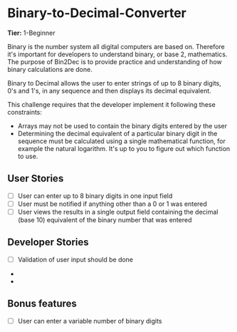 # Binary-to-Decimal-Converter

**Tier:** 1-Beginner

Binary is the number system all digital computers are based on.
Therefore it's important for developers to understand binary, or base 2,
mathematics. The purpose of Bin2Dec is to provide practice and
understanding of how binary calculations are done.

Binary to Decimal allows the user to enter strings of up to 8 binary digits, 0's
and 1's, in any sequence and then displays its decimal equivalent.

This challenge requires that the developer implement it following these
constraints:

- Arrays may not be used to contain the binary digits entered by the user
- Determining the decimal equivalent of a particular binary digit in the
  sequence must be calculated using a single mathematical function, for
  example the natural logarithm. It's up to you to figure out which function
  to use.

## User Stories

- [ ] User can enter up to 8 binary digits in one input field
- [ ] User must be notified if anything other than a 0 or 1 was entered
- [ ] User views the results in a single output field containing the decimal (base 10) equivalent of the binary number that was entered

## Developer Stories

- [ ] Validation of user input should be done
-
- <!-- ✅ -->

## Bonus features

- [ ] User can enter a variable number of binary digits
